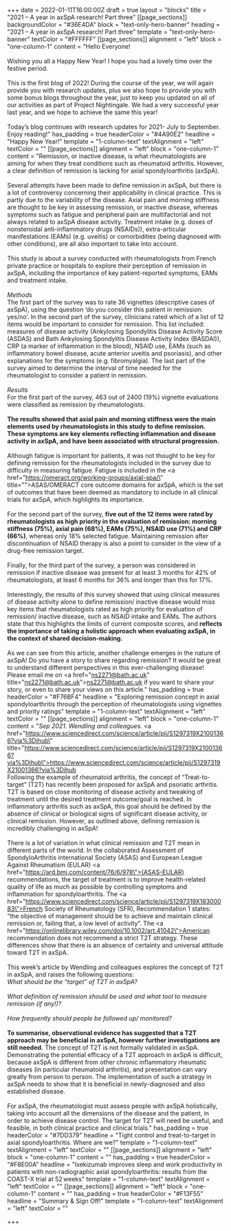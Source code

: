 +++
date = 2022-01-11T16:00:00Z
draft = true
layout = "blocks"
title = "2021 – A year in axSpA research! Part three"
[[page_sections]]
backgroundColor = "#36E4DA"
block = "text-only-hero-banner"
heading = "2021 – A year in axSpA research! Part three"
template = "text-only-hero-banner"
textColor = "#FFFFFF"
[[page_sections]]
alignment = "left"
block = "one-column-1"
content = "Hello Everyone!<br><br>Wishing you all a Happy New Year! I hope you had a lovely time over the festive period.<br><br>This is the first blog of 2022! During the course of the year, we will again provide you with research updates, plus we also hope to provide you with some bonus blogs throughout the year, just to keep you updated on all of our activities as part of Project Nightingale. We had a very successful year last year, and we hope to achieve the same this year!<br><br>Today’s blog continues with research updates for 2021- July to September. Enjoy reading!"
has_padding = true
headerColor = "#4A90E2"
headline = "Happy New Year!"
template = "1-column-text"
textAlignment = "left"
textColor = ""
[[page_sections]]
alignment = "left"
block = "one-column-1"
content = "Remission, or inactive disease, is what rheumatologists are aiming for when they treat conditions such as rheumatoid arthritis. However, a clear definition of remission is lacking for axial spondyloarthritis (axSpA).<br><br>Several attempts have been made to define remission in axSpA, but there is a lot of controversy concerning their applicability in clinical practice. This is partly due to the variability of the disease. Axial pain and morning stiffness are thought to be key in assessing remission, or inactive disease, whereas symptoms such as fatigue and peripheral pain are multifactorial and not always related to axSpA disease activity. Treatment intake (e.g. doses of nonsteroidal anti-inflammatory drugs (NSAIDs)), extra-articular manifestations (EAMs) (e.g. uveitis) or comorbidities (being diagnosed with other conditions), are all also important to take into account.<br><br>This study is about a survey conducted with rheumatologists from French private practice or hospitals to explore their perception of remission in axSpA, including the importance of key patient-reported symptoms, EAMs and treatment intake.<br><br><em>Methods<br></em>The first part of the survey was to rate 36 vignettes (descriptive cases of axSpA), using the question ‘do you consider this patient in remission: yes/no’. In the second part of the survey, clinicians rated which of a list of 12 items would be important to consider for remission. This list included: measures of disease activity (Ankylosing Spondylitis Disease Activity Score (ASDAS) and Bath Ankylosing Spondylitis Disease Activity Index (BASDAI)), CRP (a marker of inflammation in the blood), NSAID use, EAMs (such as inflammatory bowel disease, acute anterior uveitis and psoriasis), and other explanations for the symptoms (e.g. fibromyalgia). The last part of the survey aimed to determine the interval of time needed for the rheumatologist to consider a patient in remission.<br><br><em>Results<br></em>For the first part of the survey, 463 out of 2400 (19%) vignette evaluations were classified as remission by rheumatologists.<br><br><strong>The results showed that axial pain and morning stiffness were the main elements used by rheumatologists in this study to define remission.</strong> <strong>These symptoms are key elements reflecting inflammation and disease activity in axSpA, and have been associated with structural progression.<br><br></strong>Although fatigue is important for patients, it was not thought to be key for defining remission for the rheumatologists included in the survey due to difficulty in measuring fatigue. Fatigue is included in the <a href=\"https://omeract.org/working-groups/axial-spa/\" title=\"\">ASAS/OMERACT core outcome domains for axSpA</a>, which is the set of outcomes that have been deemed as mandatory to include in all clinical trials for axSpA, which highlights its importance.<br><br>For the second part of the survey, <strong>five out of the 12 items were rated by rheumatologists as high priority in the evaluation of remission: morning stiffness (75%), axial pain (68%), EAMs (75%), NSAID use (71%) and CRP (66%)</strong>, whereas only 18% selected fatigue. Maintaining remission after discontinuation of NSAID therapy is also a point to consider in the view of a drug-free remission target.<br><br>Finally, for the third part of the survey, a person was considered in remission if inactive disease was present for at least 3 months for 42% of rheumatologists, at least 6 months for 36% and longer than this for 17%.<br><br>Interestingly, the results of this survey showed that using clinical measures of disease activity alone to define remission/ inactive disease would miss key items that rheumatologists rated as high priority for evaluation of remission/ inactive disease, such as NSAID intake and EAMs. The authors state that this highlights the limits of current composite scores, and <strong>reflects the importance of taking a holistic approach when evaluating axSpA, in the context of shared decision-making.<br><br></strong>As we can see from this article, another challenge emerges in the nature of axSpA! Do you have a story to share regarding remission? It would be great to understand different perspectives in this ever-challenging disease! Please email me on <a href=\"ns2271@bath.ac.uk\" title=\"ns2271@bath.ac.uk\">ns2271@bath.ac.uk </a>if you want to share your story, or even to share your views on this article."
has_padding = true
headerColor = "#F76BF4"
headline = "Exploring remission concept in axial spondyloarthritis through the perception of rheumatologists using vignettes and priority ratings"
template = "1-column-text"
textAlignment = "left"
textColor = ""
[[page_sections]]
alignment = "left"
block = "one-column-1"
content = "<em>Sep 2021. Wendling and colleagues. </em><a href=\"https://www.sciencedirect.com/science/article/pii/S1297319X21001366?via%3Dihub\" title=\"https://www.sciencedirect.com/science/article/pii/S1297319X21001366?via%3Dihub\">https://www.sciencedirect.com/science/article/pii/S1297319X21001366?via%3Dihub</a><br>Following the example of rheumatoid arthritis, the concept of “Treat-to-target” (T2T) has recently been proposed for axSpA and psoriatic arthritis. T2T is based on close monitoring of disease activity and tweaking of treatment until the desired treatment outcome/goal is reached. In inflammatory arthritis such as axSpA, this goal should be defined by the absence of clinical or biological signs of significant disease activity, or clinical remission. However, as outlined above, defining remission is incredibly challenging in axSpA!<br><br>There is a lot of variation in what clinical remission and T2T mean in different parts of the world. In the collaborated Assessment of SpondyloArthritis international Society (ASAS) and European League Against Rheumatism (EULAR) <a href=\"https://ard.bmj.com/content/76/6/978\">(ASAS-EULAR) recommendations</a>, the target of treatment is to improve health-related quality of life as much as possible by controlling symptoms and inflammation for spondyloarthritis. The <a href=\"https://www.sciencedirect.com/science/article/pii/S1297319X18300083\">French Society of Rheumatology (SFR)</a>, Recommendation 1 states: “the objective of management should be to achieve and maintain clinical remission or, failing that, a low level of activity”. The <a href=\"https://onlinelibrary.wiley.com/doi/10.1002/art.41042\">American recommendation</a> does not recommend a strict T2T strategy. These differences show that there is an absence of certainty and universal attitude toward T2T in axSpA.<br><br>This week’s article by Wendling and colleagues explores the concept of T2T in axSpA, and raises the following questions:<br><em>What should be the “target” of T2T in axSpA?<br><br>What definition of remission should be used and what tool to measure remission (if any!)?<br><br>How frequently should people be followed up/ monitored?<br><br></em><strong>To summarise, observational evidence has suggested that a T2T approach may be beneficial in axSpA, however further investigations are still needed.</strong> The concept of T2T is not formally validated in axSpA. Demonstrating the potential efficacy of a T2T approach in axSpA is difficult, because axSpA is different from other chronic inflammatory rheumatic diseases (in particular rheumatoid arthritis), and presentation can vary greatly from person to person. The implementation of such a strategy in axSpA needs to show that it is beneficial in newly-diagnosed and also established disease.<br><br>For axSpA, the rheumatologist must assess people with axSpA holistically, taking into account all the dimensions of the disease and the patient, in order to achieve disease control. The target for T2T will need be useful, and feasible, in both clinical practice and clinical trials."
has_padding = true
headerColor = "#7DD379"
headline = "Tight control and treat-to-target in axial spondyloarthritis. Where are we?"
template = "1-column-text"
textAlignment = "left"
textColor = ""
[[page_sections]]
alignment = "left"
block = "one-column-1"
content = ""
has_padding = true
headerColor = "#F8E00A"
headline = "Ixekizumab improves sleep and work productivity in patients with non-radiographic axial spondyloarthritis: results from the COAST-X trial at 52 weeks"
template = "1-column-text"
textAlignment = "left"
textColor = ""
[[page_sections]]
alignment = "left"
block = "one-column-1"
content = ""
has_padding = true
headerColor = "#F13F55"
headline = "Summary & Sign Off!"
template = "1-column-text"
textAlignment = "left"
textColor = ""

+++
